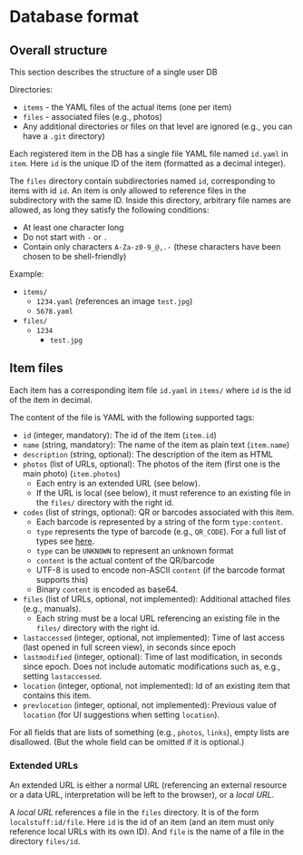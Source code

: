 # Database format

## Overall structure

This section describes the structure of a single user DB

Directories:
* `items` - the YAML files of the actual items (one per item)
* `files` - associated files (e.g., photos)
* Any additional directories or files on that level are ignored (e.g., you can have a `.git` directory)

Each registered item in the DB has a single file YAML file named `id.yaml` in `item`.
Here `id` is the unique ID of the item (formatted as a decimal integer).

The `files` directory contain subdirectories named `id`, corresponding to items with id `id`.
An item is only allowed to reference files in the subdirectory with the same ID.
Inside this directory, arbitrary file names are allowed, as long they satisfy the following conditions:
* At least one character long
* Do not start with `-` or `.`
* Contain only characters `A-Za-z0-9_@,.-` (these characters have been chosen to be shell-friendly)

Example:
* `items/`
  * `1234.yaml` (references an image `test.jpg`)
  * `5678.yaml`
* `files/`
  * `1234`
    * `test.jpg`

## Item files

Each item has a corresponding item file `id.yaml` in `items/` where `id` is the id of the item in decimal.

The content of the file is YAML with the following supported tags:
* `id` (integer, mandatory): The id of the item (`item.id`)
* `name` (string, mandatory): The name of the item as plain text (`item.name`)
* `description` (string, optional): The description of the item as HTML
* `photos` (list of URLs, optional): The photos of the item (first one is the main photo) (`item.photos`)
  * Each entry is an extended URL (see below).
  * If the URL is local (see below), it must reference to an existing file in the `files/` directory with the right id.
* `codes` (list of strings, optional):
  QR or barcodes associated with this item.
  * Each barcode is represented by a string of the form `type:content`.
  * `type` represents the type of barcode (e.g., `QR_CODE`). For a full list of types see [here](https://github.com/mebjas/html5-qrcode/#supported-code-formats).
  * `type` can be `UNKNOWN` to represent an unknown format
  * `content` is the actual content of the QR/barcode
  * UTF-8 is used to encode non-ASCII `content` (if the barcode format supports this)
  * Binary `content` is encoded as base64.
* `files` (list of URLs, optional, not implemented): 
  Additional attached files (e.g., manuals).
  * Each string must be a local URL referencing an existing file in the `files/` directory with the right id.
* `lastaccessed` (integer, optional, not implemented): Time of last access (last opened in full screen view), in seconds since epoch
* `lastmodified` (integer, optional): Time of last modification, in seconds since epoch.
  Does not include automatic modifications such as, e.g., setting `lastaccessed`.
* `location` (integer, optional, not implemented): Id of an existing item that contains this item. 
* `prevlocation` (integer, optional, not implemented): Previous value of `location` (for UI suggestions when setting `location`). 

For all fields that are lists of something (e.g., `photos`, `links`), empty lists are disallowed.
(But the whole field can be omitted if it is optional.)

### Extended URLs

An extended URL is either a normal URL (referencing an external resource or a data URL,
interpretation will be left to the browser), or a *local URL*.

A *local URL* references a file in the `files` directory.
It is of the form `localstuff:id/file`.
Here `id` is the id of an item (and an item must only reference local URLs with its own ID).
And `file` is the name of a file in the directory `files/id`.

